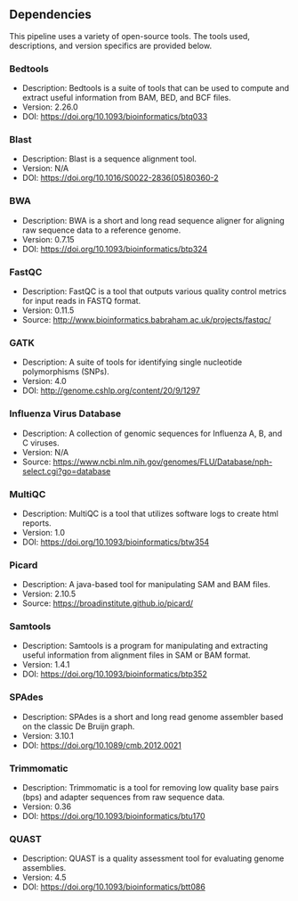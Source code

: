 Dependencies
------------

This pipeline uses a variety of open-source tools. The tools used, descriptions, and version specifics are provided below.

### Bedtools
  - Description: Bedtools is a suite of tools that can be used to compute and extract useful information from BAM, BED, and BCF files.
  - Version: 2.26.0
  - DOI: https://doi.org/10.1093/bioinformatics/btq033
  
### Blast
  - Description: Blast is a sequence alignment tool.
  - Version: N/A
  - DOI: https://doi.org/10.1016/S0022-2836(05)80360-2  

### BWA
  - Description: BWA is a short and long read sequence aligner for aligning raw sequence data to a reference genome.
  - Version: 0.7.15
  - DOI: https://doi.org/10.1093/bioinformatics/btp324
  
### FastQC
  - Description: FastQC is a tool that outputs various quality control metrics for input reads in FASTQ format.
  - Version: 0.11.5
  - Source: http://www.bioinformatics.babraham.ac.uk/projects/fastqc/
 
### GATK
  - Description: A suite of tools for identifying single nucleotide polymorphisms (SNPs).
  - Version: 4.0
  - DOI: http://genome.cshlp.org/content/20/9/1297
  
### Influenza Virus Database
  - Description: A collection of genomic sequences for Influenza A, B, and C viruses.
  - Version: N/A
  - Source: https://www.ncbi.nlm.nih.gov/genomes/FLU/Database/nph-select.cgi?go=database
  
### MultiQC
  - Description: MultiQC is a tool that utilizes software logs to create html reports.
  - Version: 1.0
  - DOI: https://doi.org/10.1093/bioinformatics/btw354
  
### Picard
  - Description: A java-based tool for manipulating SAM and BAM files.
  - Version: 2.10.5
  - Source: https://broadinstitute.github.io/picard/
  
### Samtools
  - Description: Samtools is a program for manipulating and extracting useful information from alignment files in SAM or BAM format.
  - Version: 1.4.1
  - DOI: https://doi.org/10.1093/bioinformatics/btp352
  
### SPAdes
  - Description: SPAdes is a short and long read genome assembler based on the classic De Bruijn graph.
  - Version: 3.10.1
  - DOI: https://doi.org/10.1089/cmb.2012.0021
  
### Trimmomatic
  - Description: Trimmomatic is a tool for removing low quality base pairs (bps) and adapter sequences from raw sequence data.
  - Version: 0.36
  - DOI: https://doi.org/10.1093/bioinformatics/btu170
  
### QUAST
  - Description: QUAST is a quality assessment tool for evaluating genome assemblies.
  - Version: 4.5
  - DOI: https://doi.org/10.1093/bioinformatics/btt086

